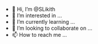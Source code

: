 - 👋 Hi, I’m @SLikith
- 👀 I’m interested in ...
- 🌱 I’m currently learning ...
- 💞️ I’m looking to collaborate on ...
- 📫 How to reach me ...

<!---
SLikith/SLikith is a ✨ special ✨ repository because its `README.md` (this file) appears on your GitHub profile.
You can click the Preview link to take a look at your changes.
--->
